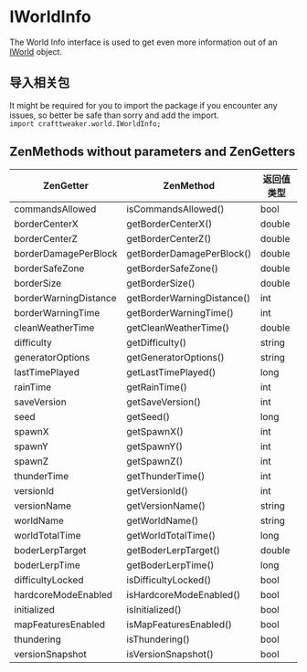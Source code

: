 # IWorldInfo

The World Info interface is used to get even more information out of an [IWorld](/Vanilla/World/IWorld/) object.

## 导入相关包

It might be required for you to import the package if you encounter any issues, so better be safe than sorry and add the import.  
`import crafttweaker.world.IWorldInfo;`

## ZenMethods without parameters and ZenGetters

| ZenGetter             | ZenMethod                  | 返回值类型  |
| --------------------- | -------------------------- | ------ |
| commandsAllowed       | isCommandsAllowed()        | bool   |
| borderCenterX         | getBorderCenterX()         | double |
| borderCenterZ         | getBorderCenterZ()         | double |
| borderDamagePerBlock  | getBorderDamagePerBlock()  | double |
| borderSafeZone        | getBorderSafeZone()        | double |
| borderSize            | getBorderSize()            | double |
| borderWarningDistance | getBorderWarningDistance() | int    |
| borderWarningTime     | getBorderWarningTime()     | int    |
| cleanWeatherTime      | getCleanWeatherTime()      | double |
| difficulty            | getDifficulty()            | string |
| generatorOptions      | getGeneratorOptions()      | string |
| lastTimePlayed        | getLastTimePlayed()        | long   |
| rainTime              | getRainTime()              | int    |
| saveVersion           | getSaveVersion()           | int    |
| seed                  | getSeed()                  | long   |
| spawnX                | getSpawnX()                | int    |
| spawnY                | getSpawnY()                | int    |
| spawnZ                | getSpawnZ()                | int    |
| thunderTime           | getThunderTime()           | int    |
| versionId             | getVersionId()             | int    |
| versionName           | getVersionName()           | string |
| worldName             | getWorldName()             | string |
| worldTotalTime        | getWorldTotalTime()        | long   |
| boderLerpTarget       | getBoderLerpTarget()       | double |
| boderLerpTime         | getBoderLerpTime()         | long   |
| difficultyLocked      | isDifficultyLocked()       | bool   |
| hardcoreModeEnabled   | isHardcoreModeEnabled()    | bool   |
| initialized           | isInitialized()            | bool   |
| mapFeaturesEnabled    | isMapFeaturesEnabled()     | bool   |
| thundering            | isThundering()             | bool   |
| versionSnapshot       | isVersionSnapshot()        | bool   |